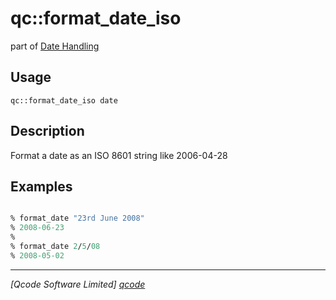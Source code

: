 qc::format_date_iso
===================

part of [Date Handling](../date.md)

Usage
-----
`qc::format_date_iso date`

Description
-----------
Format a date as an ISO 8601 string like 2006-04-28

Examples
--------
```tcl

% format_date "23rd June 2008"
% 2008-06-23
%
% format_date 2/5/08
% 2008-05-02

```

----------------------------------
*[Qcode Software Limited] [qcode]*

[qcode]: http://www.qcode.co.uk "Qcode Software"